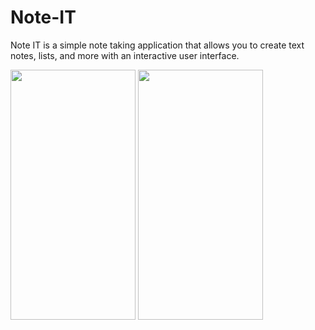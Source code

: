 # Note-IT
Note IT is a simple note taking application that allows you to create text notes, lists, and more with an interactive user interface.

<img src="/../master/Screen/Home/1.jpg" width="200" height="400">
<img src="/../master/Screen/Home/1.jpg" width="200" height="400">
